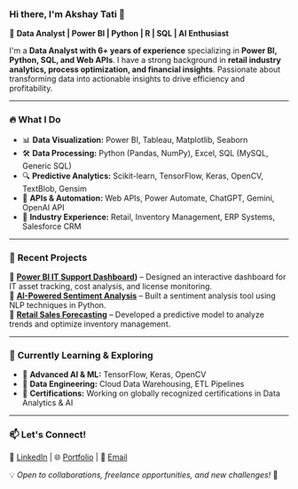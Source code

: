 ### Hi there, I'm Akshay Tati 👋

🚀 **Data Analyst | Power BI | Python | R | SQL | AI Enthusiast**

I'm a **Data Analyst with 6+ years of experience** specializing in **Power BI, Python, SQL, and Web APIs**. I have a strong background in **retail industry analytics, process optimization, and financial insights**. Passionate about transforming data into actionable insights to drive efficiency and profitability.

---

### 🔥 **What I Do**
- 📊 **Data Visualization:** Power BI, Tableau, Matplotlib, Seaborn
- 🛠️ **Data Processing:** Python (Pandas, NumPy), Excel, SQL (MySQL, Generic SQL)
- 🔍 **Predictive Analytics:** Scikit-learn, TensorFlow, Keras, OpenCV, TextBlob, Gensim
- 🔗 **APIs & Automation:** Web APIs, Power Automate, ChatGPT, Gemini, OpenAI API
- 🏢 **Industry Experience:** Retail, Inventory Management, ERP Systems, Salesforce CRM

---

### 🌟 **Recent Projects**
📌 **[Power BI IT Support Dashboard](https://github.com/yourusername/project-link))** – Designed an interactive dashboard for IT asset tracking, cost analysis, and license monitoring.  
📌 **[AI-Powered Sentiment Analysis](https://github.com/yourusername/project-link)** – Built a sentiment analysis tool using NLP techniques in Python.  
📌 **[Retail Sales Forecasting](https://github.com/yourusername/project-link)** – Developed a predictive model to analyze trends and optimize inventory management.

---

### 🎯 **Currently Learning & Exploring**
- 🤖 **Advanced AI & ML:** TensorFlow, Keras, OpenCV
- 📡 **Data Engineering:** Cloud Data Warehousing, ETL Pipelines
- 📝 **Certifications:** Working on globally recognized certifications in Data Analytics & AI

---

### 📫 **Let's Connect!**
🔗 [LinkedIn]((https://www.linkedin.com/in/akshay-tati-474a56133))  |  🌐 [Portfolio](https://yourwebsite.com)  |  📩 [Email](mailto:your.email@example.com)

💡 *Open to collaborations, freelance opportunities, and new challenges!* 🚀
